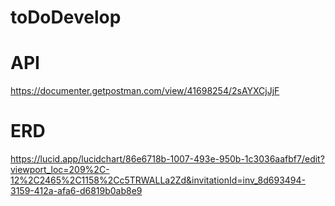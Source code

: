 # toDoDevelop



#  API
https://documenter.getpostman.com/view/41698254/2sAYXCjJjF
# ERD
https://lucid.app/lucidchart/86e6718b-1007-493e-950b-1c3036aafbf7/edit?viewport_loc=209%2C-12%2C2465%2C1158%2Cc5TRWALLa2Zd&invitationId=inv_8d693494-3159-412a-afa6-d6819b0ab8e9

